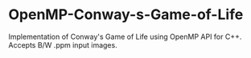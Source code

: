 # OpenMP-Conway-s-Game-of-Life
Implementation of Conway's Game of Life using OpenMP API for C++. Accepts B/W .ppm input images.
